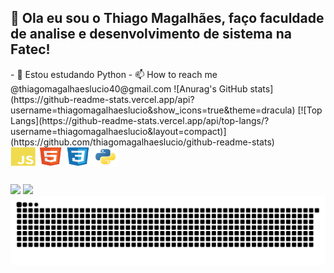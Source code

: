 <h2>👋 Ola eu sou o Thiago Magalhães, faço faculdade de analise e desenvolvimento de sistema na Fatec!</h2>
- 🌱 Estou estudando Python
- 📫 How to reach me @thiagomagalhaeslucio40@gmail.com
![Anurag's GitHub stats](https://github-readme-stats.vercel.app/api?username=thiagomagalhaeslucio&show_icons=true&theme=dracula)
[![Top Langs](https://github-readme-stats.vercel.app/api/top-langs/?username=thiagomagalhaeslucio&layout=compact)](https://github.com/thiagomagalhaeslucio/github-readme-stats)
<div style="display: inline_block">
  <img align="center" alt="Rafa-Js" height="30" width="40" src="https://raw.githubusercontent.com/devicons/devicon/master/icons/javascript/javascript-plain.svg">
  <img align="center" alt="Rafa-HTML" height="30" width="40" src="https://raw.githubusercontent.com/devicons/devicon/master/icons/html5/html5-original.svg">
  <img align="center" alt="Rafa-CSS" height="30" width="40" src="https://raw.githubusercontent.com/devicons/devicon/master/icons/css3/css3-original.svg">
  <img align="center" alt="Rafa-Python" height="30" width="40" src="https://raw.githubusercontent.com/devicons/devicon/master/icons/python/python-original.svg">
</div>

  ##
 
<div> 
  <a href="https://instagram.com/thiago0_0" target="_blank"><img src="https://img.shields.io/badge/-Instagram-%23E4405F?style=for-the-badge&logo=instagram&logoColor=white" target="_blank"></a>
  <a href="www.linkedin.com/in/thiago-magalhaes-366605274" target="_blank"><img src="https://img.shields.io/badge/-LinkedIn-%230077B5?style=for-the-badge&logo=linkedin&logoColor=white" target="_blank"></a>
</div>

<picture>
  <source media="(prefers-color-scheme: dark)" srcset="https://raw.githubusercontent.com/thiagomagalhaeslucio/thiagomagalhaeslucio/output/github-contribution-grid-snake-dark.svg">
  <source media="(prefers-color-scheme: light)" srcset="https://raw.githubusercontent.com/thiagomagalhaeslucio/thiagomagalhaeslucio/output/github-contribution-grid-snake.svg">
  <img alt="github contribution grid snake animation" src="https://raw.githubusercontent.com/thiagomagalhaeslucio/thiagomagalhaeslucio/output/github-contribution-grid-snake.svg">
</picture>
